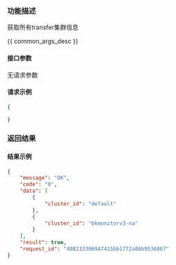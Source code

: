 ### 功能描述

获取所有transfer集群信息


{{ common_args_desc }}

#### 接口参数

无请求参数

#### 请求示例

```json
{

}
```

### 返回结果

#### 结果示例

```json
{
    "message": "OK",
    "code": "0",
    "data": [
        {
            "cluster_id": "default"
        },
        {
            "cluster_id": "bkmonitorv3-na"
        }
    ],
    "result": true,
    "request_id": "408233306947415bb1772a86b9536867"
}
```
